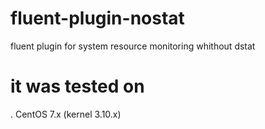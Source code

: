 # fluent-plugin-nostat
fluent plugin for system resource monitoring whithout dstat

# it was tested on
. CentOS 7.x (kernel 3.10.x)
